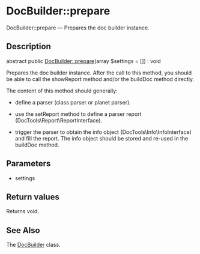 DocBuilder::prepare
================

DocBuilder::prepare — Prepares the doc builder instance.

Description
---------------


abstract public [DocBuilder::prepare](https://github.com/lingtalfi/DocTools/blob/master/doc/api/DocTools/DocBuilder/DocBuilder/prepare.md)(array $settings = []) : void




Prepares the doc builder instance.
After the call to this method, you should be able to call the showReport method and/or
the buildDoc method directly.

The content of this method should generally:

- define a parser (class parser or planet parser).
- use the setReport method to define a parser report (DocTools\Report\ReportInterface).

- trigger the parser to obtain the info object (DocTools\Info\InfoInterface) and fill the report.
The info object should be stored and re-used in the buildDoc method.




Parameters
--------------

- settings
    

Return values
----------------

Returns void.









See Also
-----------

The [DocBuilder](https://github.com/lingtalfi/DocTools/blob/master/doc/api/DocTools/DocBuilder/DocBuilder.md) class.
